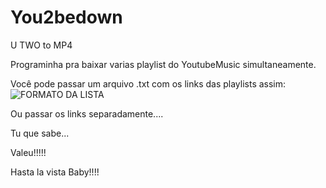 # You2bedown
U TWO to MP4

Programinha pra baixar varias playlist do YoutubeMusic simultaneamente.

Você pode passar um arquivo .txt com os links das playlists assim:
![FORMATO DA LISTA](https://github.com/faqezza/You2bedown/assets/148907985/a1b4cee9-2de4-44f0-af77-58fa92fc7db3)

Ou passar os links separadamente....

Tu que sabe...

Valeu!!!!!

Hasta la vista Baby!!!!

